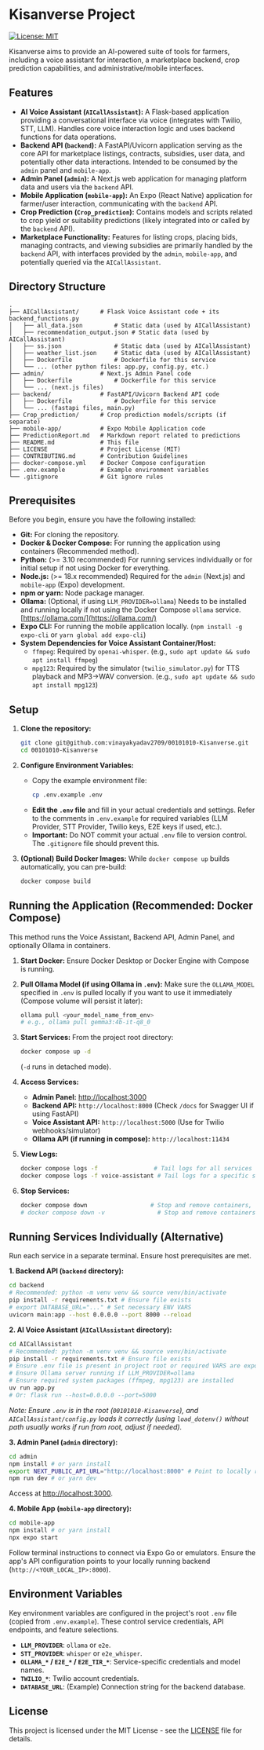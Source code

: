 
# Kisanverse Project

[![License: MIT](https://img.shields.io/badge/License-MIT-yellow.svg)](https://opensource.org/licenses/MIT)

Kisanverse aims to provide an AI-powered suite of tools for farmers, including a voice assistant for interaction, a marketplace backend, crop prediction capabilities, and administrative/mobile interfaces.

## Features

*   **AI Voice Assistant (`AICallAssistant`):** A Flask-based application providing a conversational interface via voice (integrates with Twilio, STT, LLM). Handles core voice interaction logic and uses backend functions for data operations.
*   **Backend API (`backend`):** A FastAPI/Uvicorn application serving as the core API for marketplace listings, contracts, subsidies, user data, and potentially other data interactions. Intended to be consumed by the `admin` panel and `mobile-app`.
*   **Admin Panel (`admin`):** A Next.js web application for managing platform data and users via the `backend` API.
*   **Mobile Application (`mobile-app`):** An Expo (React Native) application for farmer/user interaction, communicating with the `backend` API.
*   **Crop Prediction (`Crop_prediction`):** Contains models and scripts related to crop yield or suitability predictions (likely integrated into or called by the `backend` API).
*   **Marketplace Functionality:** Features for listing crops, placing bids, managing contracts, and viewing subsidies are primarily handled by the `backend` API, with interfaces provided by the `admin`, `mobile-app`, and potentially queried via the `AICallAssistant`.

## Directory Structure

```
.
├── AICallAssistant/      # Flask Voice Assistant code + its backend_functions.py
│   ├── all_data.json         # Static data (used by AICallAssistant)
│   ├── recommendation_output.json # Static data (used by AICallAssistant)
│   ├── ss.json               # Static data (used by AICallAssistant)
│   ├── weather_list.json     # Static data (used by AICallAssistant)
│   ├── Dockerfile            # Dockerfile for this service
│   └── ... (other python files: app.py, config.py, etc.)
├── admin/                # Next.js Admin Panel code
│   ├── Dockerfile            # Dockerfile for this service
│   └── ... (next.js files)
├── backend/              # FastAPI/Uvicorn Backend API code
│   ├── Dockerfile            # Dockerfile for this service
│   └── ... (fastapi files, main.py)
├── Crop_prediction/      # Crop prediction models/scripts (if separate)
├── mobile-app/           # Expo Mobile Application code
├── PredictionReport.md   # Markdown report related to predictions
├── README.md             # This file
├── LICENSE               # Project License (MIT)
├── CONTRIBUTING.md       # Contribution Guidelines
├── docker-compose.yml    # Docker Compose configuration
├── .env.example          # Example environment variables
└── .gitignore            # Git ignore rules
```

## Prerequisites

Before you begin, ensure you have the following installed:

*   **Git:** For cloning the repository.
*   **Docker & Docker Compose:** For running the application using containers (Recommended method).
*   **Python:** (>= 3.10 recommended) For running services individually or for initial setup if not using Docker for everything.
*   **Node.js:** (>= 18.x recommended) Required for the `admin` (Next.js) and `mobile-app` (Expo) development.
*   **npm or yarn:** Node package manager.
*   **Ollama:** (Optional, if using `LLM_PROVIDER=ollama`) Needs to be installed and running locally if not using the Docker Compose `ollama` service. [https://ollama.com/](https://ollama.com/)
*   **Expo CLI:** For running the mobile application locally. (`npm install -g expo-cli` or `yarn global add expo-cli`)
*   **System Dependencies for Voice Assistant Container/Host:**
    *   `ffmpeg`: Required by `openai-whisper`. (e.g., `sudo apt update && sudo apt install ffmpeg`)
    *   `mpg123`: Required by the simulator (`twilio_simulator.py`) for TTS playback and MP3->WAV conversion. (e.g., `sudo apt update && sudo apt install mpg123`)

## Setup

1.  **Clone the repository:**
    ```bash
    git clone git@github.com:vinayakyadav2709/00101010-Kisanverse.git
    cd 00101010-Kisanverse
    ```

2.  **Configure Environment Variables:**
    *   Copy the example environment file:
        ```bash
        cp .env.example .env
        ```
    *   **Edit the `.env` file** and fill in your actual credentials and settings. Refer to the comments in `.env.example` for required variables (LLM Provider, STT Provider, Twilio keys, E2E keys if used, etc.).
    *   **Important:** Do NOT commit your actual `.env` file to version control. The `.gitignore` file should prevent this.

3.  **(Optional) Build Docker Images:** While `docker compose up` builds automatically, you can pre-build:
    ```bash
    docker compose build
    ```

## Running the Application (Recommended: Docker Compose)

This method runs the Voice Assistant, Backend API, Admin Panel, and optionally Ollama in containers.

1.  **Start Docker:** Ensure Docker Desktop or Docker Engine with Compose is running.
2.  **Pull Ollama Model (if using Ollama in `.env`):** Make sure the `OLLAMA_MODEL` specified in `.env` is pulled locally if you want to use it immediately (Compose volume will persist it later):
    ```bash
    ollama pull <your_model_name_from_env>
    # e.g., ollama pull gemma3:4b-it-q8_0
    ```
3.  **Start Services:** From the project root directory:
    ```bash
    docker compose up -d
    ```
    (`-d` runs in detached mode).

4.  **Access Services:**
    *   **Admin Panel:** [http://localhost:3000](http://localhost:3000)
    *   **Backend API:** `http://localhost:8000` (Check `/docs` for Swagger UI if using FastAPI)
    *   **Voice Assistant API:** `http://localhost:5000` (Use for Twilio webhooks/simulator)
    *   **Ollama API (if running in compose):** `http://localhost:11434`

5.  **View Logs:**
    ```bash
    docker compose logs -f                # Tail logs for all services
    docker compose logs -f voice-assistant # Tail logs for a specific service
    ```

6.  **Stop Services:**
    ```bash
    docker compose down                  # Stop and remove containers, networks
    # docker compose down -v               # Stop and remove containers, networks, AND volumes (e.g., Ollama model cache)
    ```

## Running Services Individually (Alternative)

Run each service in a separate terminal. Ensure host prerequisites are met.

**1. Backend API (`backend` directory):**

```bash
cd backend
# Recommended: python -m venv venv && source venv/bin/activate
pip install -r requirements.txt # Ensure file exists
# export DATABASE_URL="..." # Set necessary ENV VARS
uvicorn main:app --host 0.0.0.0 --port 8000 --reload
```

**2. AI Voice Assistant (`AICallAssistant` directory):**

```bash
cd AICallAssistant
# Recommended: python -m venv venv && source venv/bin/activate
pip install -r requirements.txt # Ensure file exists
# Ensure .env file is present in project root or required VARS are exported
# Ensure Ollama server running if LLM_PROVIDER=ollama
# Ensure required system packages (ffmpeg, mpg123) are installed
uv run app.py
# Or: flask run --host=0.0.0.0 --port=5000
```
*Note: Ensure `.env` is in the root (`00101010-Kisanverse`), and `AICallAssistant/config.py` loads it correctly (using `load_dotenv()` without path usually works if run from root, adjust if needed).*

**3. Admin Panel (`admin` directory):**

```bash
cd admin
npm install # or yarn install
export NEXT_PUBLIC_API_URL="http://localhost:8000" # Point to locally running backend
npm run dev # or yarn dev
```
Access at [http://localhost:3000](http://localhost:3000).

**4. Mobile App (`mobile-app` directory):**

```bash
cd mobile-app
npm install # or yarn install
npx expo start
```
Follow terminal instructions to connect via Expo Go or emulators. Ensure the app's API configuration points to your locally running backend (`http://<YOUR_LOCAL_IP>:8000`).

## Environment Variables

Key environment variables are configured in the project's root `.env` file (copied from `.env.example`). These control service credentials, API endpoints, and feature selections.

*   **`LLM_PROVIDER`**: `ollama` or `e2e`.
*   **`STT_PROVIDER`**: `whisper` or `e2e_whisper`.
*   **`OLLAMA_*` / `E2E_*` / `E2E_TIR_*`**: Service-specific credentials and model names.
*   **`TWILIO_*`**: Twilio account credentials.
*   **`DATABASE_URL`**: (Example) Connection string for the backend database.

## License

This project is licensed under the MIT License - see the [LICENSE](LICENSE) file for details.
```
